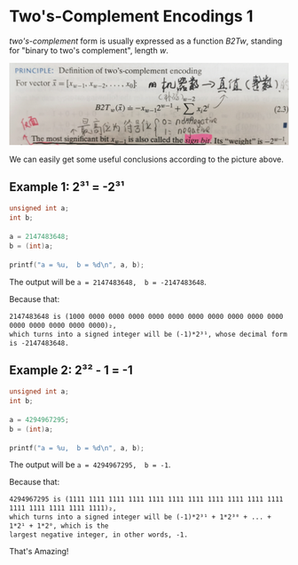# Two's-Complement Encodings 1

*two's-complement* form is usually expressed as a function *B2Tw*, standing for 
"binary to two's complement", length *w*.

![B2Tw's principle!](image/B2Tw.jpg)

We can easily get some useful conclusions according to the picture above.

## Example 1: 2³¹ = -2³¹

```c
unsigned int a;
int b;

a = 2147483648;
b = (int)a;

printf("a = %u,  b = %d\n", a, b);
```
The output will be `a = 2147483648,  b = -2147483648`.

Because that:
```
2147483648 is (1000 0000 0000 0000 0000 0000 0000 0000 0000 0000 0000 0000 0000 0000 0000 0000)₂, 
which turns into a signed integer will be (-1)*2³¹, whose decimal form is -2147483648.
```

## Example 2: 2³² - 1 = -1

```c
unsigned int a;
int b;

a = 4294967295;
b = (int)a;

printf("a = %u,  b = %d\n", a, b);
```
The output will be `a = 4294967295,  b = -1`.

Because that:
```
4294967295 is (1111 1111 1111 1111 1111 1111 1111 1111 1111 1111 1111 1111 1111 1111 1111 1111)₂, 
which turns into a signed integer will be (-1)*2³¹ + 1*2³⁰ + ... + 1*2¹ + 1*2⁰, which is the 
largest negative integer, in other words, -1.
```

That's Amazing!

